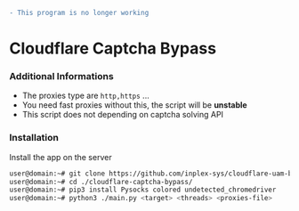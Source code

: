 ```diff
- This program is no longer working
```
# Cloudflare Captcha Bypass

### Additional Informations
 - The proxies type are `http,https` ...
 - You need fast proxies without this, the script will be **unstable**
 - This script does not depending on captcha solving API

### Installation
Install the app on the server
```sh
user@domain:~# git clone https://github.com/inplex-sys/cloudflare-uam-bypass.git
user@domain:~# cd ./cloudflare-captcha-bypass/
user@domain:~# pip3 install Pysocks colored undetected_chromedriver
user@domain:~# python3 ./main.py <target> <threads> <proxies-file>
```
